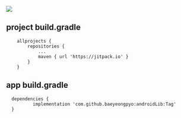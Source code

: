 [![](https://jitpack.io/v/baeyeongpyo/androidLib.svg)](https://jitpack.io/#baeyeongpyo/androidLib)


## project build.gradle

```
	allprojects {
		repositories {
			...
			maven { url 'https://jitpack.io' }
		}
	}
  ```
  
  ## app build.gradle
  ```
  	dependencies {
	        implementation 'com.github.baeyeongpyo:androidLib:Tag'
	}
  ```

